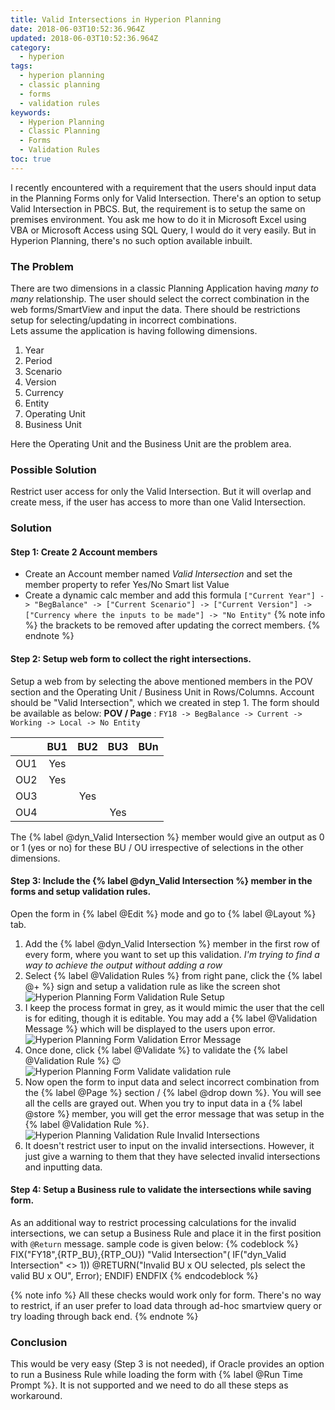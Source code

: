 ```yaml
---
title: Valid Intersections in Hyperion Planning
date: 2018-06-03T10:52:36.964Z
updated: 2018-06-03T10:52:36.964Z
category:
  - hyperion
tags:
  - hyperion planning
  - classic planning
  - forms
  - validation rules
keywords:
  - Hyperion Planning
  - Classic Planning
  - Forms
  - Validation Rules
toc: true
---
```

I recently encountered with a requirement that the users should input data in the Planning Forms only for Valid Intersection. There's an option to setup Valid Intersection in PBCS. But, the requirement is to setup the same on premises environment.
You ask me how to do it in Microsoft Excel using VBA or Microsoft Access using SQL Query, I would do it very easily. But in Hyperion Planning, there's no such option available inbuilt.
<!---more--->
### The Problem
There are two dimensions in a classic Planning Application having _many to many_ relationship. The user should select the correct combination in the web forms/SmartView and input the data. There should be restrictions setup for selecting/updating in incorrect combinations.	
Lets assume the application is having following dimensions.
1. Year
2. Period
3. Scenario
4. Version
5. Currency
6. Entity
7. Operating Unit
8. Business Unit

Here the Operating Unit and the Business Unit are the problem area.

### Possible Solution
Restrict user access for only the Valid Intersection. But it will overlap and create mess, if the user has access to more than one Valid Intersection.

### Solution

#### Step 1: Create 2 Account members
* Create an Account member named _Valid Intersection_ and set the member property to refer Yes/No Smart list Value
* Create a dynamic calc member and add this formula `["Current Year"] -> "BegBalance" -> ["Current Scenario"] -> ["Current Version"] -> ["Currency where the inputs to be made"] -> "No Entity"`
{% note info %}
the brackets to be removed after updating the correct members.
{% endnote %}

#### Step 2: Setup web form to collect the right intersections.
Setup a web from by selecting the above mentioned members in the POV section and the Operating Unit / Business Unit in Rows/Columns. Account should be "Valid Intersection", which we created in step 1.
The form should be available as below:
**POV / Page** : `FY18 -> BegBalance -> Current -> Working -> Local -> No Entity`

| | BU1 | BU2 | BU3 | BUn |
|---|:---:|:---:|:---:|:---:|
|OU1| Yes | | | |
|OU2| Yes | | | |
|OU3| | Yes | | |
|OU4| | | Yes | |

The {% label @dyn_Valid Intersection %} member would give an output as 0 or 1 (yes or no) for these BU / OU irrespective of selections in the other dimensions.

#### Step 3: Include the {% label @dyn_Valid Intersection %} member in the forms and setup validation rules.
Open the form in {% label @Edit %} mode and go to {% label @Layout %} tab.
1. Add the {% label @dyn_Valid Intersection %} member in the first row of every form, where you want to set up this validation. _I'm trying to find a way to achieve the output without adding a row_
2. Select {% label @Validation Rules %} from right pane, click the {% label @+ %} sign and setup a validation rule as like the screen shot  
![Hyperion Planning Form Validation Rule Setup](https://res.cloudinary.com/anbuchelva/image/upload/v1546629705/images/Validation_Rule1.PNG)  
2. I keep the process format in grey, as it would mimic the user that the cell is for editing, though it is editable. You may add a {% label @Validation Message %} which will be displayed to the users upon error.  
![Hyperion Planning Form Validation Error Message](https://res.cloudinary.com/anbuchelva/image/upload/v1546629705/images/Validation_Rule2.PNG)  
3. Once done, click {% label @Validate %} to validate the {% label @Validation Rule %} :wink:  
![Hyperion Planning Form Validate validation rule](https://res.cloudinary.com/anbuchelva/image/upload/v1546629705/images/Validation_Rule3.PNG)  
4. Now open the form to input data and select incorrect combination from the {% label @Page %} section / {% label @drop down %}. You will see all the cells are grayed out. When you try to input data in a {% label @store %} member, you will get the error message that was setup in the {% label @Validation Rule %}.  
![Hyperion Planning Validation Rule Invalid Intersections](https://res.cloudinary.com/anbuchelva/image/upload/v1546629705/images/Validation_Rule4.PNG)  
5. It doesn't restrict user to input on the invalid intersections. However, it just give a warning to them that they have selected invalid intersections and inputting data.

#### Step 4: Setup a Business rule to validate the intersections while saving form.
As an additional way to restrict processing calculations for the invalid intersections, we can setup a Business Rule and place it in the first position with `@Return` message.
sample code is given below:
{% codeblock %}
FIX("FY18",{RTP_BU},{RTP_OU})
	"Valid Intersection"(
	IF("dyn_Valid Intersection" <> 1))
		@RETURN("Invalid BU x OU selected, pls select the valid BU x OU", Error);
	ENDIF)
ENDFIX
{% endcodeblock %}

{% note info %}
All these checks would work only for form. There's no way to restrict, if an user prefer to load data through ad-hoc smartview query or try loading through back end.
{% endnote %}

### Conclusion
This would be very easy (Step 3 is not needed), if Oracle provides an option to run a Business Rule while loading the form with {% label @Run Time Prompt %}. It is not supported and we need to do all these steps as workaround.

